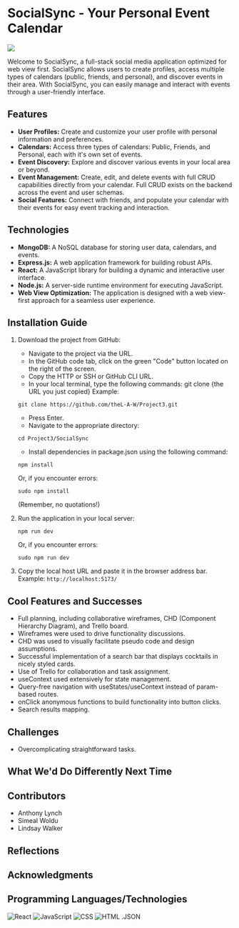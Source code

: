 
# SocialSync - Your Personal Event Calendar
![](./README_P3.jpeg)

Welcome to SocialSync, a full-stack social media application optimized for web view first. SocialSync allows users to create profiles, access multiple types of calendars (public, friends, and personal), and discover events in their area. With SocialSync, you can easily manage and interact with events through a user-friendly interface.

## Features

- **User Profiles:** Create and customize your user profile with personal information and preferences.
- **Calendars:** Access three types of calendars: Public, Friends, and Personal, each with it's own set of events.
- **Event Discovery:** Explore and discover various events in your local area or beyond.
- **Event Management:** Create, edit, and delete events with full CRUD capabilities directly from your calendar. Full CRUD exists on the backend across the event and user schemas.
- **Social Features:** Connect with friends, and populate your calendar with their events for easy event tracking and interaction.

## Technologies

- **MongoDB:** A NoSQL database for storing user data, calendars, and events.
- **Express.js:** A web application framework for building robust APIs.
- **React:** A JavaScript library for building a dynamic and interactive user interface.
- **Node.js:** A server-side runtime environment for executing JavaScript.
- **Web View Optimization:** The application is designed with a web view-first approach for a seamless user experience.

## Installation Guide

1. Download the project from GitHub:
   - Navigate to the project via the URL.
   - In the GitHub code tab, click on the green "Code" button located on the right of the screen.
   - Copy the HTTP or SSH or GitHub CLI URL.
   - In your local terminal, type the following commands:
     git clone {the URL you just copied}
    Example:
    ```
    git clone https://github.com/theL-A-W/Project3.git
    ```
   - Press Enter.
   - Navigate to the appropriate directory:
    ```
    cd Project3/SocialSync
    ```
   - Install dependencies in package.json using the following command:
    ```
    npm install
    ```
    Or, if you encounter errors:
    ```
    sudo npm install
    ```
    (Remember, no quotations!)

2. Run the application in your local server:
    ```
    npm run dev
    ```
    Or, if you encounter errors:
    ```
    sudo npm run dev
    ```

3. Copy the local host URL and paste it in the browser address bar. Example: `http://localhost:5173/`

## Cool Features and Successes

- Full planning, including collaborative wireframes, CHD (Component Hierarchy Diagram), and Trello board.
- Wireframes were used to drive functionality discussions.
- CHD was used to visually facilitate pseudo code and design assumptions.
- Successful implementation of a search bar that displays cocktails in nicely styled cards.
- Use of Trello for collaboration and task assignment.
- useContext used extensively for state management.
- Query-free navigation with useStates/useContext instead of param-based routes.
- onClick anonymous functions to build functionality into button clicks.
- Search results mapping.

## Challenges

- Overcomplicating straightforward tasks.

## What We'd Do Differently Next Time

## Contributors

- Anthony Lynch
- Simeal Woldu
- Lindsay Walker

## Reflections

## Acknowledgments

<!-- - <a href="https://www.thecocktaildb.com/api.php">Cocktails API</a> -->

## Programming Languages/Technologies

![React](https://img.shields.io/badge/React-61DAFB?style=flat&logo=react&logoColor=white)
![JavaScript](https://img.shields.io/badge/JavaScript-F7DF1E?style=flat&logo=javascript&logoColor=black)
![CSS](https://img.shields.io/badge/CSS-1572B6?style=flat&logo=css3&logoColor=white)
![HTML](https://img.shields.io/badge/HTML-E34F26?style=flat&logo=html5&logoColor=white)
.JSON